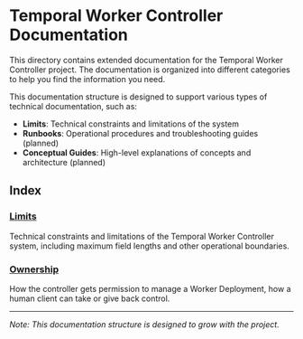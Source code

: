 # Temporal Worker Controller Documentation

This directory contains extended documentation for the Temporal Worker Controller project. The documentation is organized into different categories to help you find the information you need.


This documentation structure is designed to support various types of technical documentation, such as:

- **Limits**: Technical constraints and limitations of the system
- **Runbooks**: Operational procedures and troubleshooting guides (planned)
- **Conceptual Guides**: High-level explanations of concepts and architecture (planned)

## Index

### [Limits](limits.md)
Technical constraints and limitations of the Temporal Worker Controller system, including maximum field lengths and other operational boundaries.

### [Ownership](ownership.md)
How the controller gets permission to manage a Worker Deployment, how a human client can take or give back control.

---

*Note: This documentation structure is designed to grow with the project.*